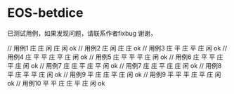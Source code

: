 # EOS-betdice

已测试用例，如果发现问题，请联系作者fixbug 谢谢，

// 用例1 庄 庄 闲 庄 闲            ok
// 用例2 庄 闲 庄 庄              ok
// 用例3 庄 平 庄 平 庄 闲         ok
// 用例4 庄 平 平 庄 平 庄 闲      ok
// 用例5 庄 平 平 平 庄 闲        ok
// 用例6 庄 平 平 庄 平 庄 闲     ok
// 用例7 庄 庄 平 庄 平 闲        ok
// 用例7 庄 庄 平 庄 庄 闲        ok
// 用例8 平 庄 平 平 庄 闲        ok
// 用例9 平 庄 庄 平 庄 闲        ok
// 用例9 平 平 平 庄 平 庄 闲     ok
// 用例10 平 平 庄 庄 平 庄 闲    ok
